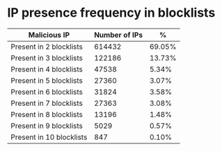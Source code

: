 # IP presence frequency in blocklists
| Malicious IP | Number of IPs | % |
|----|----|----|
| Present in 2 blocklists | 614432 | 69.05% |
| Present in 3 blocklists | 122186 | 13.73% |
| Present in 4 blocklists | 47538 | 5.34% |
| Present in 5 blocklists | 27360 | 3.07% |
| Present in 6 blocklists | 31824 | 3.58% |
| Present in 7 blocklists | 27363 | 3.08% |
| Present in 8 blocklists | 13196 | 1.48% |
| Present in 9 blocklists | 5029 | 0.57% |
| Present in 10 blocklists | 847 | 0.10% |
